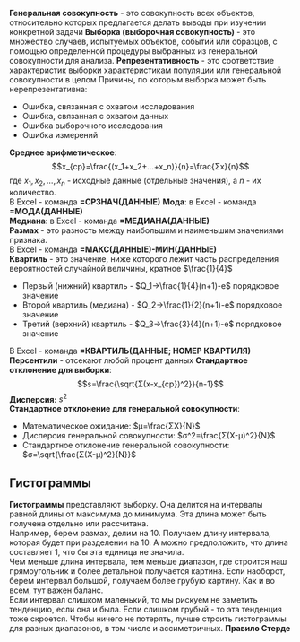 **Генеральная совокупность** - это совокупность всех объектов, относительно которых предлагается делать выводы при изучении конкретной задачи
**Выборка (выборочная совокупность)** - это множество случаев, испытуемых объектов, событий или образцов, с помощью определенной процедуры выбранных из генеральной совокупности для анализа.
**Репрезентативность** - это соответствие характеристик выборки характеристикам популяции или генеральной совокупности в целом
Причины, по которым выборка может быть нерепрезентативна:
- Ошибка, связанная с охватом исследования
- Ошибка, связанная с охватом данных
- Ошибка выборочного исследования
- Ошибка измерений
  
**Среднее арифметическое**:
$$x_{ср}=\frac{(x_1+x_2+...+x_n)}{n}=\frac{Σx}{n}$$
где $x_1, x_2, ..., x_n$ - исходные данные (отдельные значения), а $n$ - их количество.  
В Excel - команда **=СРЗНАЧ(ДАННЫЕ)** 
**Мода**: в Excel - команда **=МОДА(ДАННЫЕ)**  
**Медиана**: в Excel - команда **=МЕДИАНА(ДАННЫЕ)**  
**Размах** - это разность между наибольшим и наименьшим значениями признака.  
В Excel - команда **=МАКС(ДАННЫЕ)-МИН(ДАННЫЕ)**  
**Квартиль** - это значение, ниже которого лежит часть распределения вероятностей случайной величины, кратное $\frac{1}{4}$  
- Первый (нижний) квартиль - $Q_1→\frac{1}{4}(n+1)-е$ порядковое значение
- Второй квартиль (медиана) - $Q_2→\frac{1}{2}(n+1)-е$ порядковое значение
- Третий (верхний) квартиль - $Q_3→\frac{3}{4}(n+1)-е$ порядковое значение
  
В Excel - команда **=КВАРТИЛЬ(ДАННЫЕ; НОМЕР КВАРТИЛЯ)**  
**Персентили** - отсекают любой процент данных
**Стандартное отклонение для выборки**: $$s=\frac{\sqrt{Σ(x-x_{ср})^2}}{n-1}$$
**Дисперсия:** $s^2$  
**Стандартное отклонение для генеральной совокупности**:
- Математическое ожидание: $μ=\frac{ΣX}{N}$
- Дисперсия генеральной совокупности: $σ^2=\frac{Σ(X-μ)^2}{N}$
- Стандартное отклонение генеральной совокупности: $σ=\sqrt{\frac{Σ(X-μ)^2}{N}}$
## Гистограммы
**Гистограммы** представляют выборку. Она делится на интервалы равной длины от максимума до минимума. Эта длина может быть получена отдельно или рассчитана.  
Например, берем размах, делим на 10. Получаем длину интервала, которая будет при разделении на 10. А можно предположить, что длина составляет 1, что бы эта единица не значила.  
Чем меньше длина интервала, тем меньше диапазон, где строится наш прямоугольник и более детальной получается картина. Если наоборот, берем интервал большой, получаем более грубую картину. Как и во всем, тут важен баланс.  
Если интервал слишком маленький, то мы рискуем не заметить тенденцию, если она и была. Если слишком грубый - то эта тенденция тоже скроется. Чтобы ничего не потерять, лучше строить гистограммы для разных диапазонов, в том числе и ассиметричных.
**Правило Стерде**